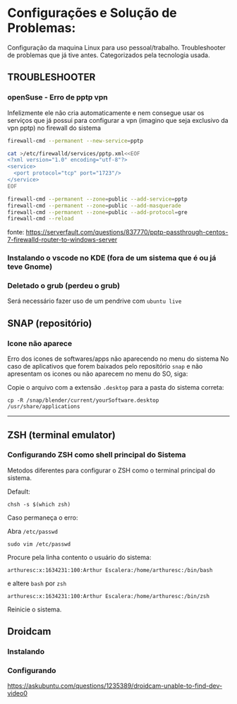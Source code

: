 # Configurações e Solução de Problemas:
Configuração da maquina Linux para uso pessoal/trabalho.
Troubleshooter de problemas que já tive antes.
Categorizados pela tecnologia usada.


## TROUBLESHOOTER

### openSuse - Erro de pptp vpn
Infelizmente ele não cria automaticamente e nem consegue usar os serviços que já possui para configurar a vpn (imagino que seja exclusivo da vpn pptp) no firewall do sistema

```bash
firewall-cmd --permanent --new-service=pptp

cat >/etc/firewalld/services/pptp.xml<<EOF
<?xml version="1.0" encoding="utf-8"?>
<service>
  <port protocol="tcp" port="1723"/>
</service>
EOF

firewall-cmd --permanent --zone=public --add-service=pptp
firewall-cmd --permanent --zone=public --add-masquerade
firewall-cmd --permanent --zone=public --add-protocol=gre
firewall-cmd --reload
```

fonte: https://serverfault.com/questions/837770/pptp-passthrough-centos-7-firewalld-router-to-windows-server

### Instalando o vscode no KDE (fora de um sistema que é ou já teve Gnome)


### Deletado o grub (perdeu o grub)
Será necessário fazer uso de um pendrive com `ubuntu live`
## SNAP (repositório)

### Icone não aparece
Erro dos icones de softwares/apps não aparecendo no menu do sistema
No caso de aplicativos que forem baixados pelo repositório `snap` e não apresentam os icones ou não aparecem no menu do SO, siga:

Copie o arquivo com a extensão `.desktop` para a pasta do sistema correta:

	cp -R /snap/blender/current/yourSoftware.desktop /usr/share/applications 

***
## ZSH (terminal emulator)

### Configurando ZSH como shell principal do Sistema
Metodos diferentes para configurar o ZSH como o terminal principal do sistema.

Default:

	chsh -s $(which zsh)
	
Caso permaneça o erro:

Abra `/etc/passwd`

	sudo vim /etc/passwd

Procure pela linha contento o usuário do sistema:

	arthuresc:x:1634231:100:Arthur Escalera:/home/arthuresc:/bin/bash

e altere `bash` por `zsh`

	arthuresc:x:1634231:100:Arthur Escalera:/home/arthuresc:/bin/zsh

Reinicie o sistema.


## Droidcam
### Instalando
### Configurando 

https://askubuntu.com/questions/1235389/droidcam-unable-to-find-dev-video0

